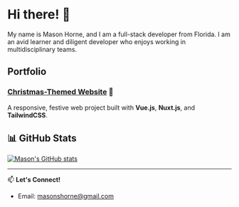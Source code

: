 # Hi there! 👋  
My name is Mason Horne, and I am a full-stack developer from Florida. I am an avid learner and diligent developer who enjoys working in multidisciplinary teams.

## Portfolio  
### [Christmas-Themed Website](https://christmas-website-two.vercel.app/) 🎄
A responsive, festive web project built with **Vue.js**, **Nuxt.js**, and **TailwindCSS**. 

## 📊 GitHub Stats  
[![Mason's GitHub stats](https://github-readme-stats.vercel.app/api?username=masonscotthorne&show_icons=true&theme=tokyonight)](https://github.com/anuraghazra/github-readme-stats)

---

📫 **Let's Connect!**  
- Email: [masonshorne@gmail.com](mailto:masonshorne@gmail.com)  
